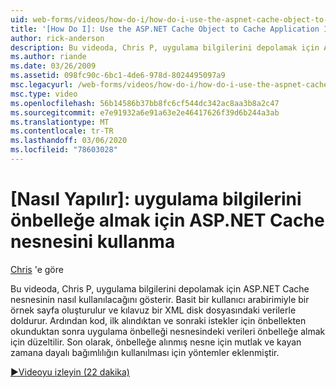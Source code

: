 ```yaml
---
uid: web-forms/videos/how-do-i/how-do-i-use-the-aspnet-cache-object-to-cache-application-information
title: '[How Do I]: Use the ASP.NET Cache Object to Cache Application Information | Microsoft Docs'
author: rick-anderson
description: Bu videoda, Chris P, uygulama bilgilerini depolamak için ASP.NET Cache nesnesinin nasıl kullanılacağını gösterir. Örnek bir sayfa basit bir kullanıcı arabirimiyle oluşturulur...
ms.author: riande
ms.date: 03/26/2009
ms.assetid: 098fc90c-6bc1-4de6-978d-8024495097a9
msc.legacyurl: /web-forms/videos/how-do-i/how-do-i-use-the-aspnet-cache-object-to-cache-application-information
msc.type: video
ms.openlocfilehash: 56b14586b37bb8fc6cf544dc342ac8aa3b8a2c47
ms.sourcegitcommit: e7e91932a6e91a63e2e46417626f39d6b244a3ab
ms.translationtype: MT
ms.contentlocale: tr-TR
ms.lasthandoff: 03/06/2020
ms.locfileid: "78603028"
---
```

# <a name="how-do-i-use-the-aspnet-cache-object-to-cache-application-information"></a>[Nasıl Yapılır]: uygulama bilgilerini önbelleğe almak için ASP.NET Cache nesnesini kullanma

[Chris](https://twitter.com/chrispels) 'e göre

Bu videoda, Chris P, uygulama bilgilerini depolamak için ASP.NET Cache nesnesinin nasıl kullanılacağını gösterir. Basit bir kullanıcı arabirimiyle bir örnek sayfa oluşturulur ve kılavuz bir XML disk dosyasındaki verilerle doldurur. Ardından kod, ilk alındıktan ve sonraki istekler için önbellekten okunduktan sonra uygulama önbelleği nesnesindeki verileri önbelleğe almak için düzeltilir. Son olarak, önbelleğe alınmış nesne için mutlak ve kayan zamana dayalı bağımlılığın kullanılması için yöntemler eklenmiştir.

[&#9654;Videoyu izleyin (22 dakika)](https://channel9.msdn.com/Blogs/ASP-NET-Site-Videos/how-do-i-use-the-aspnet-cache-object-to-cache-application-information)
